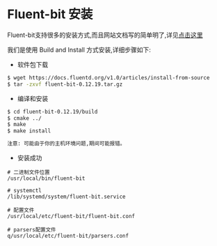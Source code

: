 # Fluent-bit 安装

Fluent-bit支持很多的安装方式,而且网站文档写的简单明了,详见[点击这里](https://fluentbit.io/documentation/0.12/installation/)

我们是使用 Build and Install 方式安装,详细步骤如下:

+ 软件包下载

```bash
$ wget https://docs.fluentd.org/v1.0/articles/install-from-source
$ tar -zxvf fluent-bit-0.12.19.tar.gz
```

+ 编译和安装

```bash
$ cd fluent-bit-0.12.19/build
$ cmake ../
$ make
$ make install

注意: 可能由于你的主机环境问题,期间可能报错。
```

+ 安装成功

```
# 二进制文件位置
/usr/local/bin/fluent-bit

# systemctl
/lib/systemd/system/fluent-bit.service

# 配置文件
/usr/local/etc/fluent-bit/fluent-bit.conf

# parsers配置文件
q/usr/local/etc/fluent-bit/parsers.conf
```

